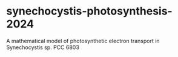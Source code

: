 # synechocystis-photosynthesis-2024
A mathematical model of photosynthetic electron transport in Synechocystis sp. PCC 6803
